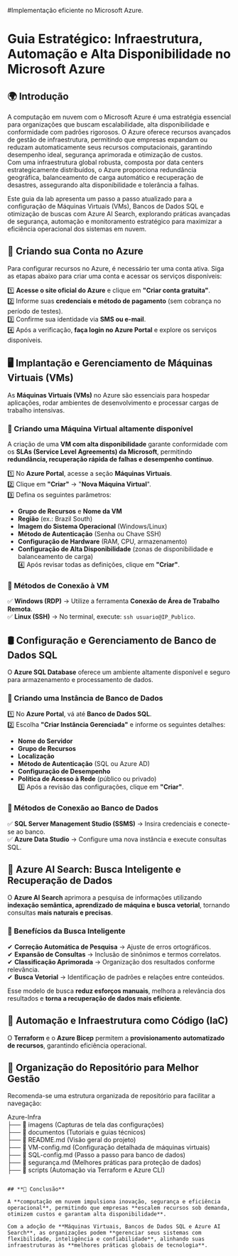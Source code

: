 #Implementação eficiente no Microsoft Azure. 

# Guia Estratégico: Infraestrutura, Automação e Alta Disponibilidade no Microsoft Azure 

## **🌍 Introdução**  

A computação em nuvem com o Microsoft Azure é uma estratégia essencial para organizações que buscam escalabilidade, alta disponibilidade e conformidade com padrões rigorosos. O Azure oferece recursos avançados de gestão de infraestrutura, permitindo que empresas expandam ou reduzam automaticamente seus recursos computacionais, garantindo desempenho ideal, segurança aprimorada e otimização de custos.  
Com uma infraestrutura global robusta, composta por data centers estrategicamente distribuídos, o Azure proporciona redundância geográfica, balanceamento de carga automático e recuperação de desastres, assegurando alta disponibilidade e tolerância a falhas.  

Este guia da lab apresenta um passo a passo atualizado para a configuração de Máquinas Virtuais (VMs), Bancos de Dados SQL e otimização de buscas com Azure AI Search, explorando práticas avançadas de segurança, automação e monitoramento estratégico para maximizar a eficiência operacional dos sistemas em nuvem.  

## **🚀 Criando sua Conta no Azure**  

Para configurar recursos no Azure, é necessário ter uma conta ativa. Siga as etapas abaixo para criar uma conta e acessar os serviços disponíveis:  

1️⃣ **Acesse o site oficial do Azure** e clique em **"Criar conta gratuita"**.  
2️⃣ Informe suas **credenciais e método de pagamento** (sem cobrança no período de testes).  
3️⃣ Confirme sua identidade via **SMS ou e-mail**.  
4️⃣ Após a verificação, **faça login no Azure Portal** e explore os serviços disponíveis.  

## **🖥 Implantação e Gerenciamento de Máquinas Virtuais (VMs)**  

As **Máquinas Virtuais (VMs)** no Azure são essenciais para hospedar aplicações, rodar ambientes de desenvolvimento e processar cargas de trabalho intensivas.  

### **📌 Criando uma Máquina Virtual altamente disponível**  

A criação de uma **VM com alta disponibilidade** garante conformidade com os **SLAs (Service Level Agreements) da Microsoft**, permitindo **redundância, recuperação rápida de falhas e desempenho contínuo**.  

1️⃣ No **Azure Portal**, acesse a seção **Máquinas Virtuais**.  
2️⃣ Clique em **"Criar"** → "**Nova Máquina Virtual**".  
3️⃣ Defina os seguintes parâmetros:  
   - **Grupo de Recursos** e **Nome da VM**  
   - **Região** (ex.: Brazil South)  
   - **Imagem do Sistema Operacional** (Windows/Linux)  
   - **Método de Autenticação** (Senha ou Chave SSH)  
   - **Configuração de Hardware** (RAM, CPU, armazenamento)  
   - **Configuração de Alta Disponibilidade** (zonas de disponibilidade e balanceamento de carga)  
4️⃣ Após revisar todas as definições, clique em **"Criar"**.  

### **🔹 Métodos de Conexão à VM**  

✅ **Windows (RDP)** → Utilize a ferramenta **Conexão de Área de Trabalho Remota**.  
✅ **Linux (SSH)** → No terminal, execute: `ssh usuario@IP_Publico`.  

## **🛢 Configuração e Gerenciamento de Banco de Dados SQL**  

O **Azure SQL Database** oferece um ambiente altamente disponível e seguro para armazenamento e processamento de dados.  

### **📌 Criando uma Instância de Banco de Dados**  

1️⃣ No **Azure Portal**, vá até **Banco de Dados SQL**.  
2️⃣ Escolha **"Criar Instância Gerenciada"** e informe os seguintes detalhes:  
   - **Nome do Servidor**  
   - **Grupo de Recursos**  
   - **Localização**  
   - **Método de Autenticação** (SQL ou Azure AD)  
   - **Configuração de Desempenho**  
   - **Política de Acesso à Rede** (público ou privado)  
3️⃣ Após a revisão das configurações, clique em **"Criar"**.  

### **🔹 Métodos de Conexão ao Banco de Dados**  

✅ **SQL Server Management Studio (SSMS)** → Insira credenciais e conecte-se ao banco.  
✅ **Azure Data Studio** → Configure uma nova instância e execute consultas SQL.  

## **🔎 Azure AI Search: Busca Inteligente e Recuperação de Dados**  

O **Azure AI Search** aprimora a pesquisa de informações utilizando **indexação semântica, aprendizado de máquina e busca vetorial**, tornando consultas **mais naturais e precisas**.  

### **📌 Benefícios da Busca Inteligente**  

✔ **Correção Automática de Pesquisa** → Ajuste de erros ortográficos.  
✔ **Expansão de Consultas** → Inclusão de sinônimos e termos correlatos.  
✔ **Classificação Aprimorada** → Organização dos resultados conforme relevância.  
✔ **Busca Vetorial** → Identificação de padrões e relações entre conteúdos.  

Esse modelo de busca **reduz esforços manuais**, melhora a relevância dos resultados e **torna a recuperação de dados mais eficiente**.  

## **🔄 Automação e Infraestrutura como Código (IaC)**  

O **Terraform** e o **Azure Bicep** permitem a **provisionamento automatizado de recursos**, garantindo eficiência operacional.  

## **📂 Organização do Repositório para Melhor Gestão**  

Recomenda-se uma estrutura organizada de repositório para facilitar a navegação:  

Azure-Infra  
 ├── 📂 imagens   (Capturas de tela das configurações)  
 ├── 📂 documentos (Tutoriais e guias técnicos)  
 ├── 📜 README.md  (Visão geral do projeto)  
 ├── 📜 VM-config.md  (Configuração detalhada de máquinas virtuais)  
 ├── 📜 SQL-config.md (Passo a passo para banco de dados)  
 ├── 📜 segurança.md  (Melhores práticas para proteção de dados)  
 ├── 📂 scripts   (Automação via Terraform e Azure CLI)  
```

## **📌 Conclusão**  

A **computação em nuvem impulsiona inovação, segurança e eficiência operacional**, permitindo que empresas **escalem recursos sob demanda, otimizem custos e garantam alta disponibilidade**.  

Com a adoção de **Máquinas Virtuais, Bancos de Dados SQL e Azure AI Search**, as organizações podem **gerenciar seus sistemas com flexibilidade, inteligência e confiabilidade**, alinhando suas infraestruturas às **melhores práticas globais de tecnologia**.  


